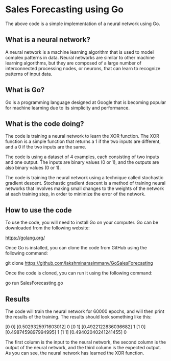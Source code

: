 # Sales Forecasting using Go

The above code is a simple implementation of a neural network using Go.

## What is a neural network?

A neural network is a machine learning algorithm that is used to model complex patterns in data. Neural networks are similar to other machine learning algorithms, but they are composed of a large number of interconnected processing nodes, or neurons, that can learn to recognize patterns of input data.

## What is Go?

Go is a programming language designed at Google that is becoming popular for machine learning due to its simplicity and performance.

## What is the code doing?

The code is training a neural network to learn the XOR function. The XOR function is a simple function that returns a 1 if the two inputs are different, and a 0 if the two inputs are the same.

The code is using a dataset of 4 examples, each consisting of two inputs and one output. The inputs are binary values (0 or 1), and the outputs are also binary values (0 or 1).

The code is training the neural network using a technique called stochastic gradient descent. Stochastic gradient descent is a method of training neural networks that involves making small changes to the weights of the network at each training step, in order to minimize the error of the network.

## How to use the code

To use the code, you will need to install Go on your computer. Go can be downloaded from the following website:

https://golang.org/

Once Go is installed, you can clone the code from GitHub using the following command:

git clone https://github.com/lakshminarasimmanv/GoSalesForecasting

Once the code is cloned, you can run it using the following command:

go run SalesForecasting.go

## Results

The code will train the neural network for 60000 epochs, and will then print the results of the training. The results should look something like this:

[0 0] [0.5029325971603012] 0
[0 1] [0.4922122836036682] 1
[1 0] [0.4987459897994995] 1
[1 1] [0.49402040241241455] 0

The first column is the input to the neural network, the second column is the output of the neural network, and the third column is the expected output. As you can see, the neural network has learned the XOR function.
